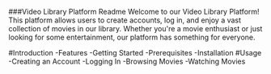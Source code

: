 ###Video Library Platform Readme
Welcome to our Video Library Platform! This platform allows users to create accounts, log in, and enjoy a vast collection of movies in our library. Whether you're a movie enthusiast or just looking for some entertainment, our platform has something for everyone.

#Introduction
-Features
-Getting Started
-Prerequisites
-Installation
#Usage
-Creating an Account
-Logging In
-Browsing Movies
-Watching Movies
